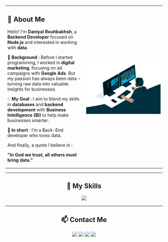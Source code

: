 <table style="border-color: transparent; border: none;">
  <tr>
    <td style="vertical-align: top; width: 50%;">

## 👋 About Me

Hello! I'm **Daniyal Rouhbakhsh**, a **Backend Developer** focused on **Node.js** and interested in working with **data**.

💼 **Background** : Before I started programming, I worked in **digital marketing**, focusing on ad campaigns with **Google Ads**. But my passion has always been data – turning raw data into valuable insights for businesses.

💡 **My Goal** : I aim to blend my skills in **databases** and **backend development** with **Business Intelligence (BI)** to help make businesses smarter.

🌟 **In short** : I’m a Back-End developer who loves data.

And finally, a quote I believe in :

**"In God we trust, all others must bring data."**

</td>
    <td style="width: 50%">
      <img src="212749447-bfb7e725-6987-49d9-ae85-2015e3e7cc41.gif" alt="Your Animation" width="400";height="100%">
    </td>
  </tr>
</table>

---

<h2 align="center">🔧 My Skills</h2>

<p align="center">
    <img src="https://skillicons.dev/icons?i=html,css,scss,tailwind,javascript,nodejs,typescript,expressjs,nestjs,mongodb,mysql,redis,graphql,git,github,gitlab,npm,docker,kubernetes,linux,nginx" />
</p>


---

<h2 align="center">📫 Contact Me</h2>

<p align="center">
    <a><img src="https://img.shields.io/badge/Gmail-D14836?style=for-the-badge&logo=gmail&logoColor=white"/></a>
    <a target="_blank" href="https://www.linkedin.com/in/daniyal-rouhbakhsh"><img src="https://img.shields.io/badge/LinkedIn-0077B5?style=for-the-badge&logo=linkedin&logoColor=white"/></a>
    <a target="_blank" href="https://t.me/Daniyal_Rouhbakhsh"><img src="https://img.shields.io/badge/Telegram-2CA5E0?style=for-the-badge&logo=telegram&logoColor=white"/></a>
    <a target="_blank" href="https://instagram.com/daniyal_rouhbakhsh"><img src="https://img.shields.io/badge/Instagram-E4405F?style=for-the-badge&logo=instagram&logoColor=white"/></a>
</p>

